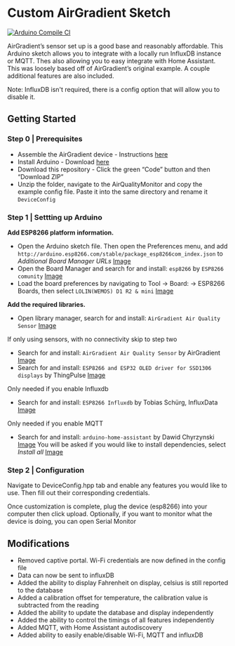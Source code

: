 # Custom AirGradient Sketch

[![Arduino Compile CI](../../actions/workflows/Arduino_CI.yml/badge.svg)](../../actions/workflows/Arduino_CI.yml)

AirGradient’s sensor set up is a good base and reasonably affordable. This Arduino sketch allows you to integrate with a locally run InfluxDB instance or MQTT. Thes also allowing you to easy integrate with Home Assistant. This was loosely based off of AirGradient’s original example. A couple additional features are also included.

Note: InfluxDB isn't required, there is a config option that will allow you to disable it.

## Getting Started

### Step 0 | Prerequisites

- Assemble the AirGradient device - Instructions [here](https://www.airgradient.com/diy/)
- Install Arduino - Download [here](https://www.arduino.cc/en/software)
- Download this repository - Click the green “Code” button and then “Download ZIP”
- Unzip the folder, navigate to the AirQualityMonitor and copy the example config file. Paste it into the same directory and rename it `DeviceConfig`

### Step 1 | Settting up Arduino

**Add ESP8266 platform information.**

- Open the Arduino sketch file. Then open the Preferences menu, and add `http://arduino.esp8266.com/stable/package_esp8266com_index.json` to *Additional Board Manager URLs* [Image](./Images/Preferences.png)
- Open the Board Manager and search for and install: `esp8266` by `ESP8266 comunity` [Image](./Images/BoardManager.png)
- Load the board preferences by navigating to Tool -> Board: -> ESP8266 Boards, then select `LOLIN(WEMOS) D1 R2 & mini` [Image](./Images/BM-D1mini.png)

**Add the required libraries.**

- Open library manager, search for and install: `AirGradient Air Quality Sensor` [Image](./Images/LM-AirGradient.png)

If only using sensors, with no connectivity skip to step two

- Search for and install: `AirGradient Air Quality Sensor` by AirGradient [Image](./Images/LM-AirGradient.png)
- Search for and install: `ESP8266 and ESP32 OLED driver for SSD1306 displays` by ThingPulse [Image](./Images/LM-OLED.png)

Only needed if you enable Influxdb

- Search for and install: `ESP8266 Influxdb` by Tobias Schürg, InfluxData [Image](./Images/LM-Influxdb.png)

Only needed if you enable MQTT

- Search for and install: `arduino-home-assistant` by Dawid Chyrzynski [Image](./Images/LM-HA.png) You will be asked if you would like to install dependencies, select *Install all* [Image](./Images/LM-Dependencies.png)

### Step 2 | Configuration

Navigate to DeviceConfig.hpp tab and enable any features you would like to use. Then fill out their corresponding credentials.

Once customization is complete, plug the device (esp8266) into your computer then click upload. Optionally, if you want to monitor what the device is doing, you can open Serial Monitor

## Modifications

- Removed captive portal. Wi-Fi credentials are now defined in the config file
- Data can now be sent to influxDB
- Added the ability to display Fahrenheit on display, celsius is still reported to the database
- Added a calibration offset for temperature, the calibration value is subtracted from the reading
- Added the ability to update the database and display independently
- Added the ability to control the timings of all features independently
- Added MQTT, with Home Assistant autodiscovery
- Added ability to easily enable/disable Wi-Fi, MQTT and influxDB
